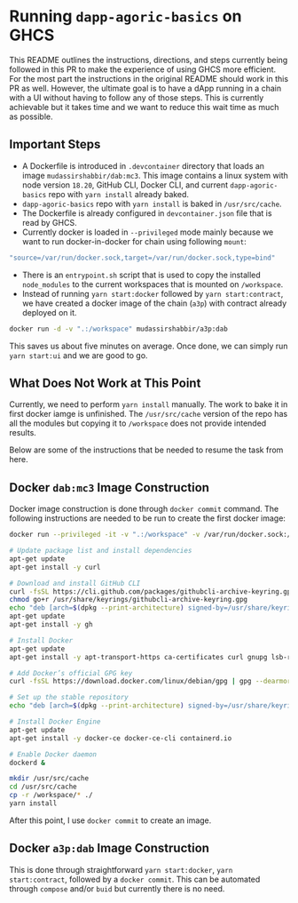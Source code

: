 # Running `dapp-agoric-basics` on GHCS

This README outlines the instructions, directions, and steps currently being followed in this PR to make the experience of using GHCS more efficient. For the most part the instructions in the original README should work in this PR as well. However, the ultimate goal is to have a dApp running in a chain with a UI without having to follow any of those steps. This is currently achievable but it takes time and we want to reduce this wait time as much as possible.

## Important Steps

- A Dockerfile is introduced in `.devcontainer` directory that loads an image `mudassirshabbir/dab:mc3`. This image contains a linux system with node version `18.20`, GitHub CLI, Docker CLI, and current `dapp-agoric-basics` repo with `yarn install` already baked. 
- `dapp-agoric-basics` repo with `yarn install` is baked in `/usr/src/cache`.
- The Dockerfile is already configured in `devcontainer.json` file that is read by GHCS.
- Currently docker is loaded in `--privileged` mode mainly because we want to run docker-in-docker for chain using following `mount`:
```Dockerfile
"source=/var/run/docker.sock,target=/var/run/docker.sock,type=bind"
```
- There is an `entrypoint.sh` script that is used to copy the installed `node_modules` to the current workspaces that is mounted on `/workspace`.
- Instead of running `yarn start:docker` followed by `yarn start:contract`, we have created a docker image of the chain (`a3p`) with contract already deployed on it.
```sh
docker run -d -v ".:/workspace" mudassirshabbir/a3p:dab
```
This saves us about five minutes on average. Once done, we can simply run `yarn start:ui` and we are good to go.

## What Does Not Work at This Point

Currently, we need to perform `yarn install` manually. The work to bake it in first docker iamge is unfinished. The `/usr/src/cache` version of the repo has all the modules but copying it to `/workspace` does not provide intended results.

Below are some of the instructions that be needed to resume the task from here.

## Docker `dab:mc3` Image Construction

Docker image construction is done through `docker commit` command. The following instructions are needed to be run to create the first docker image:

```sh
docker run --privileged -it -v ".:/workspace" -v /var/run/docker.sock:/var/run/docker.sock   --platform linux/amd64 -p 26656:26656 -p 26657:26657 -p 1317:1317 node:18.20 /bin/bash

# Update package list and install dependencies
apt-get update
apt-get install -y curl

# Download and install GitHub CLI
curl -fsSL https://cli.github.com/packages/githubcli-archive-keyring.gpg | dd of=/usr/share/keyrings/githubcli-archive-keyring.gpg
chmod go+r /usr/share/keyrings/githubcli-archive-keyring.gpg
echo "deb [arch=$(dpkg --print-architecture) signed-by=/usr/share/keyrings/githubcli-archive-keyring.gpg] https://cli.github.com/packages stable main" | tee /etc/apt/sources.list.d/github-cli.list > /dev/null
apt-get update
apt-get install -y gh

# Install Docker
apt-get update
apt-get install -y apt-transport-https ca-certificates curl gnupg lsb-release

# Add Docker’s official GPG key
curl -fsSL https://download.docker.com/linux/debian/gpg | gpg --dearmor -o /usr/share/keyrings/docker-archive-keyring.gpg

# Set up the stable repository
echo "deb [arch=$(dpkg --print-architecture) signed-by=/usr/share/keyrings/docker-archive-keyring.gpg] https://download.docker.com/linux/debian $(lsb_release -cs) stable" | tee /etc/apt/sources.list.d/docker.list > /dev/null

# Install Docker Engine
apt-get update
apt-get install -y docker-ce docker-ce-cli containerd.io

# Enable Docker daemon
dockerd &
```

```sh
mkdir /usr/src/cache
cd /usr/src/cache
cp -r /workspace/* ./
yarn install 
```

After this point, I use `docker commit` to create an image.

## Docker `a3p:dab` Image Construction

This is done through straightforward `yarn start:docker`, `yarn start:contract`, followed by a `docker commit`. This can be automated through `compose` and/or `buid` but currently there is no need.